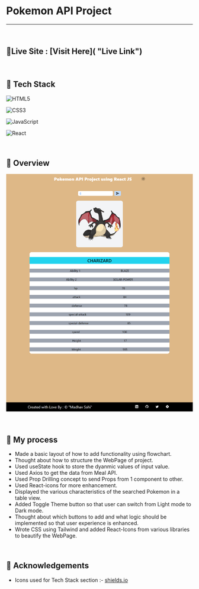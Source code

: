 # Pokemon API Project
<hr>
<br> 

## 📌Live Site : [Visit Here]( "Live Link")

<br>

## 📌 Tech Stack
![HTML5](https://img.shields.io/badge/html5-%23E34F26.svg?style=for-the-badge&logo=html5&logoColor=white)

![CSS3](https://img.shields.io/badge/css3-%231572B6.svg?style=for-the-badge&logo=css3&logoColor=white)

![JavaScript](https://img.shields.io/badge/javascript-%23323330.svg?style=for-the-badge&logo=javascript&logoColor=%23F7DF1E)

![React](https://img.shields.io/badge/react-%2320232a.svg?style=for-the-badge&logo=react&logoColor=%2361DAFB)

<br>

## 📌 Overview
![First page screenshot](./assets/pokemon-api-ss.png)

<br>

## 📌 My process

- Made a basic layout of how to add functionality using flowchart.
- Thought about how to structure the WebPage of project.
- Used useState hook to store the dyanmic values of input value.
- Used Axios to get the data from Meal API.
- Used Prop Drilling concept to send Props from 1 component to other.
- Used React-icons for more enhancement.
- Displayed the various characteristics of the searched Pokemon in a table view.
- Added Toggle Theme button so that user can switch from Light mode to Dark mode.
- Thought about which buttons to add and what logic should be implemented so that user experience is enhanced.
- Wrote CSS using Tailwind and added React-Icons from various libraries to beautify the WebPage.

<br>

## 📌 Acknowledgements

- Icons used for Tech Stack section :- [shields.io](https://img.shields.io)



